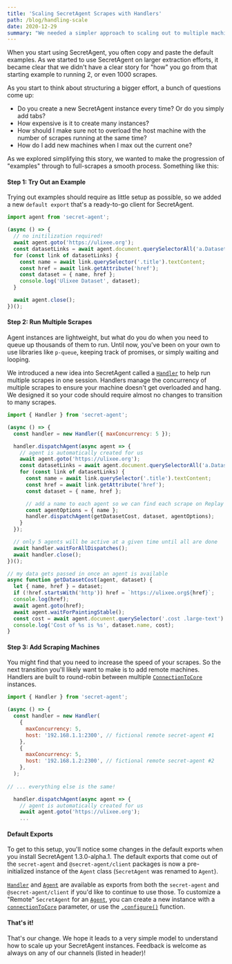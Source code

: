 ```yaml
---
title: 'Scaling SecretAgent Scrapes with Handlers'
path: /blog/handling-scale
date: 2020-12-29
summary: "We needed a simpler approach to scaling out to multiple machines running SecretAgent and 1000s of waiting actions. So we added a new concept called Handlers."
---
```


When you start using SecretAgent, you often copy and paste the default examples. As we started to use SecretAgent on larger extraction efforts, it became clear that we didn't have a clear story for "how" you go from that starting example to running 2, or even 1000 scrapes.

As you start to think about structuring a bigger effort, a bunch of questions come up:

- Do you create a new SecretAgent instance every time? Or do you simply add tabs?
- How expensive is it to create many instances?
- How should I make sure not to overload the host machine with the number of scrapes running at the same time?
- How do I add new machines when I max out the current one?

As we explored simplifying this story, we wanted to make the progression of "examples" through to full-scrapes a smooth process. Something like this:

#### Step 1: Try Out an Example

Trying out examples should require as little setup as possible, so we added a new `default export` that's a ready-to-go client for SecretAgent.

```js
import agent from 'secret-agent';

(async () => {
  // no initilization required!
  await agent.goto('https://ulixee.org');
  const datasetLinks = await agent.document.querySelectorAll('a.DatasetSummary');
  for (const link of datasetLinks) {
    const name = await link.querySelector('.title').textContent;
    const href = await link.getAttribute('href');
    const dataset = { name, href };
    console.log('Ulixee Dataset', dataset);
  }

  await agent.close();
})();
```

#### Step 2: Run Multiple Scrapes

Agent instances are lightweight, but what do you do when you need to queue up thousands of them to run. Until now, you've been on your own to use libraries like `p-queue`, keeping track of promises, or simply waiting and looping.

We introduced a new idea into SecretAgent called a [`Handler`](/docs/basic-interfaces/handler) to help run multiple scrapes in one session. Handlers manage the concurrency of multiple scrapes to ensure your machine doesn't get overloaded and hang. We designed it so your code should require almost no changes to transition to many scrapes.

```js
import { Handler } from 'secret-agent';

(async () => {
  const handler = new Handler({ maxConcurrency: 5 });

  handler.dispatchAgent(async agent => {
    // agent is automatically created for us
    await agent.goto('https://ulixee.org');
    const datasetLinks = await agent.document.querySelectorAll('a.DatasetSummary');
    for (const link of datasetLinks) {
      const name = await link.querySelector('.title').textContent;
      const href = await link.getAttribute('href');
      const dataset = { name, href };

      // add a name to each agent so we can find each scrape on Replay
      const agentOptions = { name };
      handler.dispatchAgent(getDatasetCost, dataset, agentOptions);
    }
  });

  // only 5 agents will be active at a given time until all are done
  await handler.waitForAllDispatches();
  await handler.close();
})();

// my data gets passed in once an agent is available
async function getDatasetCost(agent, dataset) {
  let { name, href } = dataset;
  if (!href.startsWith('http')) href = `https://ulixee.org${href}`;
  console.log(href);
  await agent.goto(href);
  await agent.waitForPaintingStable();
  const cost = await agent.document.querySelector('.cost .large-text').textContent;
  console.log('Cost of %s is %s', dataset.name, cost);
}
```

#### Step 3: Add Scraping Machines

You might find that you need to increase the speed of your scrapes. So the next transition you'll likely want to make is to add remote machines. Handlers are built to round-robin between multiple [`ConnectionToCore`](/docs/advanced/connection-to-core) instances.

```js
import { Handler } from 'secret-agent';

(async () => {
  const handler = new Handler(
    {
      maxConcurrency: 5,
      host: '192.168.1.1:2300', // fictional remote secret-agent #1
    },
    {
      maxConcurrency: 5,
      host: '192.168.1.2:2300', // fictional remote secret-agent #2
    },
  );
  
// ... everything else is the same!

  handler.dispatchAgent(async agent => {
    // agent is automatically created for us
    await agent.goto('https://ulixee.org');
    ...
```


#### Default Exports

To get to this setup, you'll notice some changes in the default exports when you install SecretAgent 1.3.0-alpha.1. The default exports that come out of the `secret-agent` and `@secret-agent/client` packages is now a pre-initialized instance of the `Agent` class (`SecretAgent` was renamed to `Agent`).

[`Handler`](/docs/basic-interfaces/handler) and [`Agent`](/docs/basic-interfaces/agent) are available as exports from both the `secret-agent` and `@secret-agent/client` if you'd like to continue to use those. To customize a "Remote" `SecretAgent` for an [`Agent`](/docs/basic-interfaces/agent), you can create a new instance with a [`connectionToCore`](/docs/basic-interfaces/agent#constructor) parameter, or use the [`.configure()`](/docs/basic-interfaces/agent#configure) function.


#### That's it!

That's our change. We hope it leads to a very simple model to understand how to scale up your SecretAgent instances. Feedback is welcome as always on any of our channels (listed in header)!
